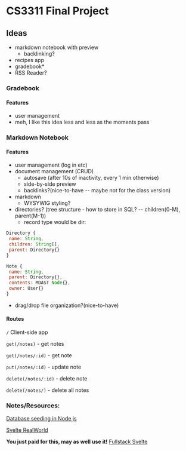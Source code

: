 # CS3311 Final Project

## Ideas
- markdown notebook with preview
  - backlinking?
- recipes app
- gradebook*
- RSS Reader?


### Gradebook

#### Features
- user management
- meh, I like this idea less and less as the moments pass

### Markdown Notebook
#### Features
- user management (log in etc)
- document management (CRUD)
  - autosave (after 10s of inactivity, every 1 min otherwise)
  - side-by-side preview
  - backlinks?(nice-to-have -- maybe not for the class version)
- markdown
  - WYSYWIG styling?
- directories? (tree structure - how to store in SQL? -- children(0-M), parent(M-1))
  - record type would be dir: 
 ```js
Directory {
  name: String,
  children: String[],
  parent: Directory{}
}

Note {
  name: String,
  parent: Directory{},
  contents: MDAST Node{},
  owner: User{}
}
 ```
- drag/drop file organization?(nice-to-have)

#### Routes


`/` Client-side app

`get(/notes)` - get notes

`get(/notes/:id)` - get note

`put(/notes/:id)` - update note

`delete(/notes/:id)` - delete note

`delete(/notes/)` - delete all notes

### Notes/Resources:

[Database seeding in Node js](https://levelup.gitconnected.com/database-seeding-in-node-js-2b2eec5bfaa1)

[Svelte RealWorld](https://github.com/sveltejs/realworld)

__You just paid for this, may as well use it!__
[Fullstack Svelte](https://www.newline.co/courses/fullstack-svelte/fullstack-svelte-course-overview)